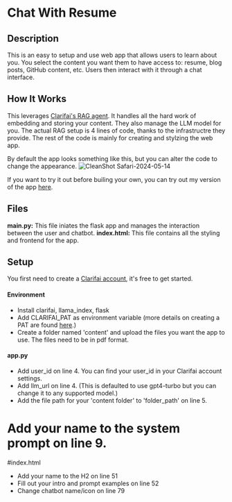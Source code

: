 # Chat With Resume

## Description
This is an easy to setup and use web app that allows users to learn about you. You select the content you want them to have access to: resume, blog posts, GitHub content, etc. Users then interact with it through a chat interface.

## How It Works
This leverages [Clarifai's RAG agent](https://www.clarifai.com). It handles all the hard work of embedding and storing your content. They also manage the LLM model for you. The actual RAG setup is 4 lines of code, thanks to the infrastructre they provide. The rest of the code is mainly for creating and stylzing the web app.

By default the app looks something like this, but you can alter the code to change the appearance.
![CleanShot Safari-2024-05-14](https://github.com/brayden-s-haws/chat_with_resume/assets/58832489/69b6df6c-288e-48fb-a16e-97bde311a539)

If you want to try it out before builing your own, you can try out my version of the app [here](https://brayden-resume-bot.replit.app).

## Files

**main.py:** This file iniates the flask app and manages the interaction between the user and chatbot.
**index.html:** This file contains all the styling and frontend for the app.

## Setup

You first need to create a [Clarifai account](https://www.clarifai.com), it's free to get started.

#### Environment
* Install clarifai, llama_index, flask
* Add CLARIFAI_PAT as environment variable (more details on creating a PAT are found [here](https://docs.clarifai.com/clarifai-basics/authentication/personal-access-tokens).)
* Create a folder named 'content' and upload the files you want the app to use. The files need to be in pdf format.


#### app.py
* Add user_id on line 4. You can find your user_id in your Clarifai account settings.
* Add llm_url on line 4. (This is defaulted to use gpt4-turbo but you can change it to any supported model.)
* Add the file path for your 'content folder' to 'folder_path' on line 5.
# Add your name to the system prompt on line 9.


#index.html
* Add your name to the H2 on line 51
* Fill out your intro and prompt examples on line 52
* Change chatbot name/icon on  line 79
